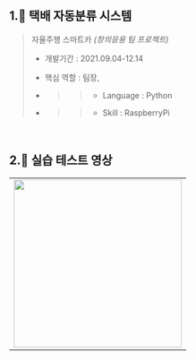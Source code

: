 ## 1.🎁 택배 자동분류 시스템

> 자율주행 스마트카 _(창의응용 팀 프로젝트)_
> - 개발기간 : 2021.09.04-12.14
> - 핵심 역할 : 팀장, 
>
> - >> - Language : Python
> - >> - Skill : RaspberryPi

<br />

## 2.📼 실습 테스트 영상
<table>
  <tbody>
    <tr>
      <td>
        <a href="https://www.youtube.com/watch?v=HywsAdQ7ZGA&list=PLA7DQVYBXo2g9kVz4FXOue5C71AWP066V&pp=gAQBiAQB" title="택배 자동분류 시스템 실습 테스트">
          <img align="center" src="https://i.ytimg.com/vi/HywsAdQ7ZGA/oar2.jpg?sqp=-oaymwEYCJUDENAFSFqQAgHyq4qpAwcIARUAAIhC&rs=AOn4CLDx2jte627H28pC53-5eaUdwYrhng" width="300" alt-text="택배 자동분류 시스템 실습 테스트">
        </a>
      </td
